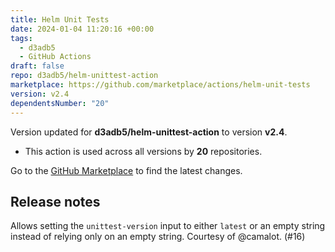 ```yaml
---
title: Helm Unit Tests
date: 2024-01-04 11:20:16 +00:00
tags:
  - d3adb5
  - GitHub Actions
draft: false
repo: d3adb5/helm-unittest-action
marketplace: https://github.com/marketplace/actions/helm-unit-tests
version: v2.4
dependentsNumber: "20"
---
```



Version updated for **d3adb5/helm-unittest-action** to version **v2.4**.
- This action is used across all versions by **20** repositories.

Go to the [GitHub Marketplace](https://github.com/marketplace/actions/helm-unit-tests) to find the latest changes.

## Release notes

Allows setting the `unittest-version` input to either `latest` or an empty string instead of relying only on an empty string. Courtesy of @camalot. (#16)
